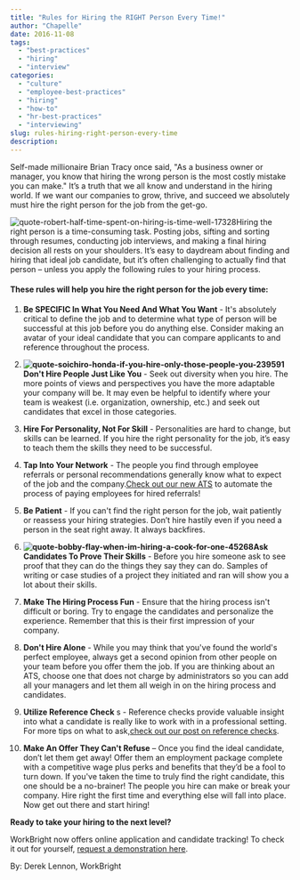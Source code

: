 ```yaml
---
title: "Rules for Hiring the RIGHT Person Every Time!"
author: "Chapelle"
date: 2016-11-08
tags:
  - "best-practices"
  - "hiring"
  - "interview"
categories:
  - "culture"
  - "employee-best-practices"
  - "hiring"
  - "how-to"
  - "hr-best-practices"
  - "interviewing"
slug: rules-hiring-right-person-every-time
description: 
---
```

Self-made millionaire Brian Tracy once said, "As a business owner or manager, you know that hiring the wrong person is the most costly mistake you can make." It’s a truth that we all know and understand in the hiring world. If we want our companies to grow, thrive, and succeed we absolutely must hire the right person for the job from the get-go.  
  
 ![quote-robert-half-time-spent-on-hiring-is-time-well-17328](/images/blog/rules-hiring-right-person-every-time/quote-Robert-Half-time-spent-on-hiring-is-time-well-17328-300x154.png)Hiring the right person is a time-consuming task. Posting jobs, sifting and sorting through resumes, conducting job interviews, and making a final hiring decision all rests on your shoulders. It’s easy to daydream about finding and hiring that ideal job candidate, but it’s often challenging to actually find that person – unless you apply the following rules to your hiring process.

#### These rules will help you hire the right person for the job every time:


1. **Be SPECIFIC In What You Need And What You Want** - It's absolutely critical to define the job and to determine what type of person will be successful at this job before you do anything else. Consider making an avatar of your ideal candidate that you can compare applicants to and reference throughout the process.

2. **![quote-soichiro-honda-if-you-hire-only-those-people-you-239591](/images/blog/rules-hiring-right-person-every-time/quote-Soichiro-Honda-if-you-hire-only-those-people-you-239591-300x228.png)Don't Hire People Just Like You** - Seek out diversity when you hire. The more points of views and perspectives you have the more adaptable your company will be. It may even be helpful to identify where your team is weakest (i.e. organization, ownership, etc.) and seek out candidates that excel in those categories.

3. **Hire For Personality, Not For Skill** - Personalities are hard to change, but skills can be learned. If you hire the right personality for the job, it’s easy to teach them the skills they need to be successful.

4. **Tap Into Your Network** - The people you find through employee referrals or personal recommendations generally know what to expect of the job and the company.[Check out our new ATS](https://workbright.com/ats) to automate the process of paying employees for hired referrals!

5. **Be Patient** - If you can't find the right person for the job, wait patiently or reassess your hiring strategies. Don’t hire hastily even if you need a person in the seat right away. It always backfires.

6. **![quote-bobby-flay-when-im-hiring-a-cook-for-one-45268](/images/blog/rules-hiring-right-person-every-time/quote-Bobby-Flay-when-im-hiring-a-cook-for-one-45268-300x186.png)Ask Candidates To Prove Their Skills** - Before you hire someone ask to see proof that they can do the things they say they can do. Samples of writing or case studies of a project they initiated and ran will show you a lot about their skills.

7. **Make The Hiring Process Fun** - Ensure that the hiring process isn't difficult or boring. Try to engage the candidates and personalize the experience. Remember that this is their first impression of your company.

8. **Don't Hire Alone** - While you may think that you've found the world's perfect employee, always get a second opinion from other people on your team before you offer them the job. If you are thinking about an ATS, choose one that does not charge by administrators so you can add all your managers and let them all weigh in on the hiring process and candidates.

9. **Utilize Reference Check** s - Reference checks provide valuable insight into what a candidate is really like to work with in a professional setting. For more tips on what to ask,[check out our post on reference checks](https://workbright.com/the-10-best-questions-to-ask-when-checking-references/).

10. **Make An Offer They Can't Refuse** – Once you find the ideal candidate, don’t let them get away! Offer them an employment package complete with a competitive wage plus perks and benefits that they’d be a fool to turn down. If you've taken the time to truly find the right candidate, this one should be a no-brainer!
The people you hire can make or break your company. Hire right the first time and everything else will fall into place. Now get out there and start hiring!  
  
**Ready to take your hiring to the next level?**  
  
WorkBright now offers online application and candidate tracking! To check it out for yourself, [request a demonstration here](https://workbright.com/ats).  
  
By: Derek Lennon, WorkBright  
  
  
  


  
  


  
  



